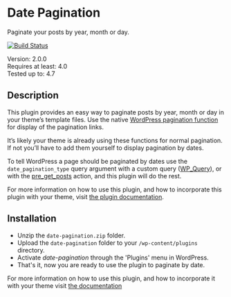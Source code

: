 # Date Pagination #

Paginate your posts by year, month or day.

[![Build Status](https://travis-ci.org/keesiemeijer/date-pagination.svg?branch=master)](http://travis-ci.org/keesiemeijer/date-pagination)

Version:           2.0.0  
Requires at least: 4.0  
Tested up to:      4.7  

## Description ##

This plugin provides an easy way to paginate posts by year, month or day in your theme’s template files. Use the native [WordPress pagination function](https://developer.wordpress.org/themes/functionality/pagination/#methods-for-displaying-pagination-links) for display of the pagination links. 

It’s likely your theme is already using these functions for normal pagination. If not you’ll have to add them yourself to display pagination by dates.

To tell WordPress a page should be paginated by dates use the `date_pagination_type` query argument with a custom query ([WP_Query](http://codex.wordpress.org/Function_Reference/WP_Query)), or with the [pre_get_posts](https://codex.wordpress.org/Plugin_API/Action_Reference/pre_get_posts) action, and this plugin will do the rest.

For more information on how to use this plugin, and how to incorporate this plugin with your theme, visit [the plugin documentation](https://keesiemeijer.wordpress.com/date-pagination/).

## Installation ##

* Unzip the <code>date-pagination.zip</code> folder.
* Upload the <code>date-pagination</code> folder to your <code>/wp-content/plugins</code> directory.
* Activate *date-pagination* through the 'Plugins' menu in WordPress.
* That's it, now you are ready to use the plugin to paginate by date.

For more information on how to use this plugin, and how to incorporate it with your theme visit [the documentation](https://keesiemeijer.wordpress.com/date-pagination/)
